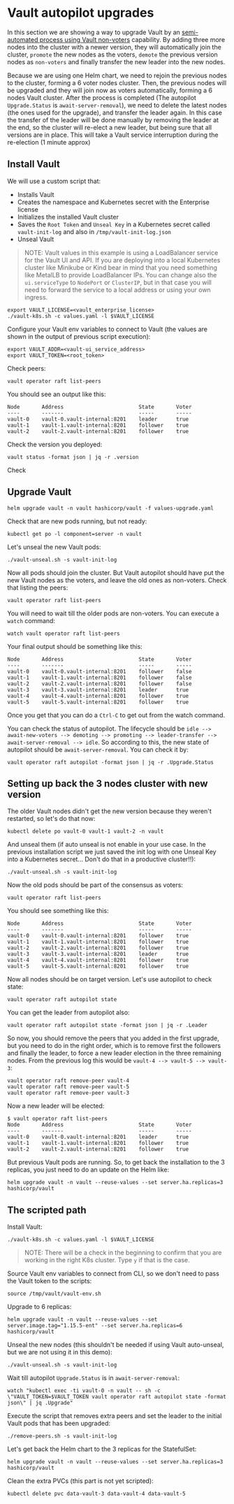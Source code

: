 # Vault autopilot upgrades

In this section we are showing a way to upgrade Vault by an [semi-automated process using Vault non-voters](https://developer.hashicorp.com/vault/docs/enterprise/automated-upgrades#mechanics) capability. By adding three more nodes into the cluster with a newer version, they will automatically join the cluster, `promote` the new nodes as the voters, `demote` the previous version nodes as `non-voters` and finally transfer the new leader into the new nodes.

Because we are using one Helm chart, we need to rejoin the previous nodes to the cluster, forming a 6 voter nodes cluster. Then, the previous nodes will be upgraded and they will join now as voters automatically, forming a 6 nodes Vault cluster. After the process is completed (The autopilot `Upgrade.Status` is `await-server-removal`), we need to delete the latest nodes (the ones used for the upgrade), and transfer the leader again. In this case the transfer of the leader will be done manually by removing the leader at the end, so the cluster will re-elect a new leader, but being sure that all versions are in place. This will take a Vault service interruption during the re-election (1 minute approx) 

## Install Vault
 
We will use a custom script that:
* Installs Vault
* Creates the namespace and Kubernetes secret with the Enterprise license
* Initializes the installed Vault cluster
* Saves the `Root Token` and `Unseal Key` in a Kubernetes secret called `vault-init-log` and also in `/tmp/vault-init-log.json`
* Unseal Vault

> NOTE: Vault values in this example is using a LoadBalancer service for the Vault UI and API. If you are deploying into a local Kubernetes cluster like Minikube or Kind bear in mind that you need something like MetalLB to provide LoadBalancer IPs. You can change also the `ui.serviceType` to `NodePort` or `ClusterIP`, but in that case you will need to forward the service to a local address or using your own ingress.  


```
export VAULT_LICENSE=<vault_enterprise_license>
./vault-k8s.sh -c values.yaml -l $VAULT_LICENSE
```

Configure your Vault env variables to connect to Vault (the values are shown in the output of previous script execution):
```
export VAULT_ADDR=<vault-ui_service_address>
export VAULT_TOKEN=<root_token>
```


Check peers:
```
vault operator raft list-peers
```

You should see an output like this:
```
Node       Address                        State       Voter
----       -------                        -----       -----
vault-0    vault-0.vault-internal:8201    leader      true
vault-1    vault-1.vault-internal:8201    follower    true
vault-2    vault-2.vault-internal:8201    follower    true
```

Check the version you deployed:
```
vault status -format json | jq -r .version
```


Check 

## Upgrade Vault
```
helm upgrade vault -n vault hashicorp/vault -f values-upgrade.yaml
```

Check that are new pods running, but not ready:
```
kubectl get po -l component=server -n vault
```

Let's unseal the new Vault pods:
```
./vault-unseal.sh -s vault-init-log
```

Now all pods should join the cluster. But Vault autopilot should have put the new Vault nodes as the voters, and leave the old ones as non-voters.
Check that listing the peers:
```
vault operator raft list-peers
```

You will need to wait till the older pods are non-voters. You can execute a `watch` command:
```
watch vault operator raft list-peers
```

Your final output should be something like this:
```
Node       Address                        State       Voter
----       -------                        -----       -----
vault-0    vault-0.vault-internal:8201    follower    false
vault-1    vault-1.vault-internal:8201    follower    false
vault-2    vault-2.vault-internal:8201    follower    false
vault-3    vault-3.vault-internal:8201    leader      true
vault-4    vault-4.vault-internal:8201    follower    true
vault-5    vault-5.vault-internal:8201    follower    true
```

Once you get that you can do a `Ctrl-C` to get out from the watch command.

You can check the status of autopilot. The lifecycle should be `idle --> await-new-voters --> demoting --> promoting --> leader-transfer --> await-server-removal --> idle`. So according to this, the new state of autopilot should be `await-server-removal`. You can check it by:
```
vault operator raft autopilot -format json | jq -r .Upgrade.Status
```

## Setting up back the 3 nodes cluster with new version
The older Vault nodes didn't get the new version because they weren't restarted, so let's do that now:
```
kubectl delete po vault-0 vault-1 vault-2 -n vault
```

And unseal them (if auto unseal is not enable in your use case. In the previous installation script we just saved the init log with one Unseal Key into a Kubernetes secret... Don't do that in a productive cluster!!):
```
./vault-unseal.sh -s vault-init-log
```

Now the old pods should be part of the consensus as voters:
```
vault operator raft list-peers
```

You should see something like this:
```
Node       Address                        State       Voter
----       -------                        -----       -----
vault-0    vault-0.vault-internal:8201    follower    true
vault-1    vault-1.vault-internal:8201    follower    true
vault-2    vault-2.vault-internal:8201    follower    true
vault-3    vault-3.vault-internal:8201    leader      true
vault-4    vault-4.vault-internal:8201    follower    true
vault-5    vault-5.vault-internal:8201    follower    true
```

Now all nodes should be on target version. Let's use autopilot to check state:
```
vault operator raft autopilot state
```

You can get the leader from autopilot also:
```
vault operator raft autopilot state -format json | jq -r .Leader
```

So now, you should remove the peers that you added in the first upgrade, but you need to do in the right order, which is to remove first the followers and finally the leader, to force a new leader election in the three remaining nodes. From the previous log this would be `vault-4 --> vault-5 --> vault-3`:
```
vault operator raft remove-peer vault-4
vault operator raft remove-peer vault-5
vault operator raft remove-peer vault-3
```

Now a new leader will be elected: 
```
$ vault operator raft list-peers
Node       Address                        State       Voter
----       -------                        -----       -----
vault-0    vault-0.vault-internal:8201    leader      true
vault-1    vault-1.vault-internal:8201    follower    true
vault-2    vault-2.vault-internal:8201    follower    true
```

But previous Vault pods are running. So, to get back the installation to the 3 replicas, you just need to do an update on the Helm like:
```
helm upgrade vault -n vault --reuse-values --set server.ha.replicas=3 hashicorp/vault
```



## The scripted path

Install Vault:
```
./vault-k8s.sh -c values.yaml -l $VAULT_LICENSE
```
> NOTE: There will be a check in the beginning to confirm that you are working in the right K8s cluster. Type `y` if that is the case.

Source Vault env variables to connect from CLI, so we don't need to pass the Vault token to the scripts:
```
source /tmp/vault/vault-env.sh
```

Upgrade to 6 replicas:
```
helm upgrade vault -n vault --reuse-values --set server.image.tag="1.15.5-ent" --set server.ha.replicas=6 hashicorp/vault 
```

Unseal the new nodes (this shouldn't be needed if using Vault auto-unseal, but we are not using it in this demo):
```
./vault-unseal.sh -s vault-init-log
```

Wait till autopilot `Upgrade.Status` is in `await-server-removal`:
```
watch "kubectl exec -ti vault-0 -n vault -- sh -c \"VAULT_TOKEN=$VAULT_TOKEN vault operator raft autopilot state -format json\" | jq .Upgrade"
```

Execute the script that removes extra peers and set the leader to the initial Vault pods that has been upgraded:
```
./remove-peers.sh -s vault-init-log
```

Let's get back the Helm chart to the 3 replicas for the StatefulSet:
```
helm upgrade vault -n vault --reuse-values --set server.ha.replicas=3 hashicorp/vault
```

Clean the extra PVCs (this part is not yet scripted):
```
kubectl delete pvc data-vault-3 data-vault-4 data-vault-5
```